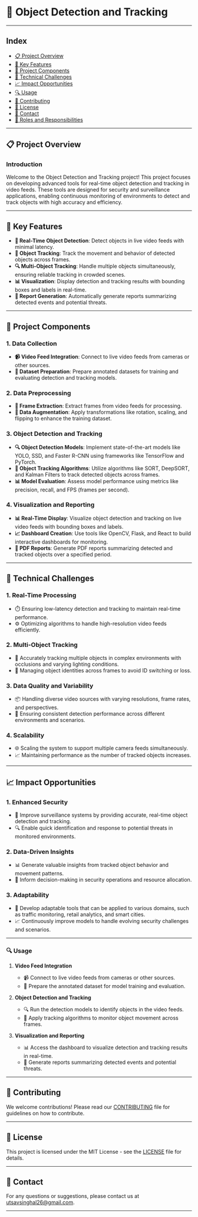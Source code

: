 # 🎯 Object Detection and Tracking

---

## Index
- [📋 Project Overview](#project-overview)
- [🌟 Key Features](#key-features)
- [🔧 Project Components](#project-components)
- [🚧 Technical Challenges](#technical-challenges)
- [📈 Impact Opportunities](#impact-opportunities)
- [🔍 Usage](#usage)
- [🤝 Contributing](#contributing)
- [📜 License](#license)
- [📧 Contact](#contact)
- [👥 Roles and Responsibilities](ROLES_AND_RESPONSIBILITIES.md)

---

<a name="project-overview"></a>
## 📋 Project Overview

### Introduction
Welcome to the Object Detection and Tracking project! This project focuses on developing advanced tools for real-time object detection and tracking in video feeds. These tools are designed for security and surveillance applications, enabling continuous monitoring of environments to detect and track objects with high accuracy and efficiency.

---

<a name="key-features"></a>
## 🌟 Key Features
- **🎥 Real-Time Object Detection**: Detect objects in live video feeds with minimal latency.
- **📌 Object Tracking**: Track the movement and behavior of detected objects across frames.
- **🔍 Multi-Object Tracking**: Handle multiple objects simultaneously, ensuring reliable tracking in crowded scenes.
- **📊 Visualization**: Display detection and tracking results with bounding boxes and labels in real-time.
- **📄 Report Generation**: Automatically generate reports summarizing detected events and potential threats.

---

<a name="project-components"></a>
## 🔧 Project Components

### 1. Data Collection
- **📹 Video Feed Integration**: Connect to live video feeds from cameras or other sources.
- **📂 Dataset Preparation**: Prepare annotated datasets for training and evaluating detection and tracking models.

### 2. Data Preprocessing
- **🧹 Frame Extraction**: Extract frames from video feeds for processing.
- **🔧 Data Augmentation**: Apply transformations like rotation, scaling, and flipping to enhance the training dataset.

### 3. Object Detection and Tracking
- **🔍 Object Detection Models**: Implement state-of-the-art models like YOLO, SSD, and Faster R-CNN using frameworks like TensorFlow and PyTorch.
- **🎯 Object Tracking Algorithms**: Utilize algorithms like SORT, DeepSORT, and Kalman Filters to track detected objects across frames.
- **📊 Model Evaluation**: Assess model performance using metrics like precision, recall, and FPS (frames per second).

### 4. Visualization and Reporting
- **📊 Real-Time Display**: Visualize object detection and tracking on live video feeds with bounding boxes and labels.
- **📈 Dashboard Creation**: Use tools like OpenCV, Flask, and React to build interactive dashboards for monitoring.
- **📑 PDF Reports**: Generate PDF reports summarizing detected and tracked objects over a specified period.

---

<a name="technical-challenges"></a>
## 🚧 Technical Challenges

### 1. Real-Time Processing
- ⏱️ Ensuring low-latency detection and tracking to maintain real-time performance.
- ⚙️ Optimizing algorithms to handle high-resolution video feeds efficiently.

### 2. Multi-Object Tracking
- 🔄 Accurately tracking multiple objects in complex environments with occlusions and varying lighting conditions.
- 🧩 Managing object identities across frames to avoid ID switching or loss.

### 3. Data Quality and Variability
- 📦 Handling diverse video sources with varying resolutions, frame rates, and perspectives.
- 🧹 Ensuring consistent detection performance across different environments and scenarios.

### 4. Scalability
- 🌐 Scaling the system to support multiple camera feeds simultaneously.
- 📈 Maintaining performance as the number of tracked objects increases.

---

<a name="impact-opportunities"></a>
## 📈 Impact Opportunities

### 1. Enhanced Security
- 🎥 Improve surveillance systems by providing accurate, real-time object detection and tracking.
- 🔍 Enable quick identification and response to potential threats in monitored environments.

### 2. Data-Driven Insights
- 📊 Generate valuable insights from tracked object behavior and movement patterns.
- 🧠 Inform decision-making in security operations and resource allocation.

### 3. Adaptability
- 🔄 Develop adaptable tools that can be applied to various domains, such as traffic monitoring, retail analytics, and smart cities.
- 📈 Continuously improve models to handle evolving security challenges and scenarios.

---

<a name="usage"></a>
### 🔍 Usage

1. **Video Feed Integration**
   - 📹 Connect to live video feeds from cameras or other sources.
   - 📂 Prepare the annotated dataset for model training and evaluation.

2. **Object Detection and Tracking**
   - 🔍 Run the detection models to identify objects in the video feeds.
   - 🎯 Apply tracking algorithms to monitor object movement across frames.

3. **Visualization and Reporting**
   - 📊 Access the dashboard to visualize detection and tracking results in real-time.
   - 📑 Generate reports summarizing detected events and potential threats.

---

<a name="contributing"></a>
## 🤝 Contributing

We welcome contributions! Please read our [CONTRIBUTING](CONTRIBUTING.md) file for guidelines on how to contribute.

---

<a name="license"></a>
## 📜 License

This project is licensed under the MIT License - see the [LICENSE](LICENSE) file for details.

---

<a name="contact"></a>
## 📧 Contact

For any questions or suggestions, please contact us at [utsavsinghal26@gmail.com](mailto:utsavsinghal26@gmail.com).

---